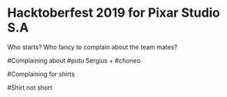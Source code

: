 # Hacktoberfest 2019 for Pixar Studio S.A
Who starts? Who fancy to complain about the team mates?

#Complaining about #putu Sergius +
#choneo

#Complaining for shirts

#Shirt not short
